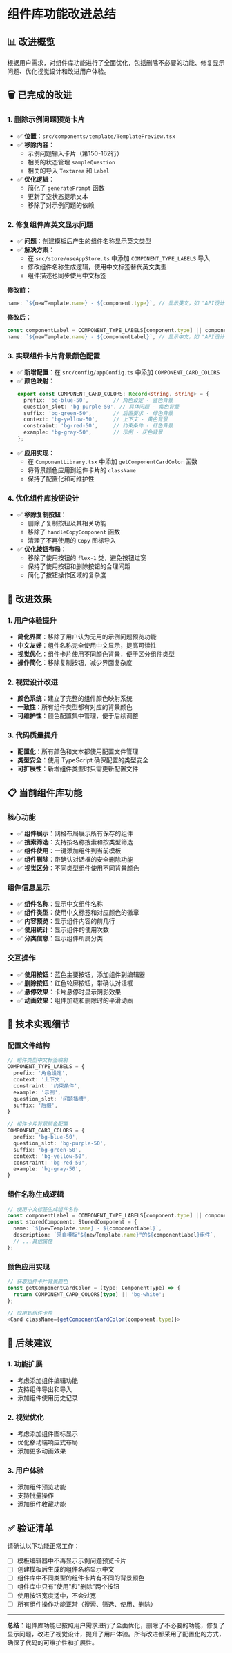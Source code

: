 # 组件库功能改进总结

## 📊 改进概览

根据用户需求，对组件库功能进行了全面优化，包括删除不必要的功能、修复显示问题、优化视觉设计和改进用户体验。

## 🗑️ 已完成的改进

### 1. 删除示例问题预览卡片
- ✅ **位置**：`src/components/template/TemplatePreview.tsx`
- ✅ **移除内容**：
  - 示例问题输入卡片（第150-162行）
  - 相关的状态管理 `sampleQuestion`
  - 相关的导入 `Textarea` 和 `Label`
- ✅ **优化逻辑**：
  - 简化了 `generatePrompt` 函数
  - 更新了空状态提示文本
  - 移除了对示例问题的依赖

### 2. 修复组件库英文显示问题
- ✅ **问题**：创建模板后产生的组件名称显示英文类型
- ✅ **解决方案**：
  - 在 `src/store/useAppStore.ts` 中添加 `COMPONENT_TYPE_LABELS` 导入
  - 修改组件名称生成逻辑，使用中文标签替代英文类型
  - 组件描述也同步使用中文标签

**修改前：**
```typescript
name: `${newTemplate.name} - ${component.type}`, // 显示英文，如 "API设计模板 - prefix"
```

**修改后：**
```typescript
const componentLabel = COMPONENT_TYPE_LABELS[component.type] || component.type;
name: `${newTemplate.name} - ${componentLabel}`, // 显示中文，如 "API设计模板 - 角色设定"
```

### 3. 实现组件卡片背景颜色配置
- ✅ **新增配置**：在 `src/config/appConfig.ts` 中添加 `COMPONENT_CARD_COLORS`
- ✅ **颜色映射**：
  ```typescript
  export const COMPONENT_CARD_COLORS: Record<string, string> = {
    prefix: 'bg-blue-50',        // 角色设定 - 蓝色背景
    question_slot: 'bg-purple-50', // 具体问题 - 紫色背景
    suffix: 'bg-green-50',       // 后置要求 - 绿色背景
    context: 'bg-yellow-50',     // 上下文 - 黄色背景
    constraint: 'bg-red-50',     // 约束条件 - 红色背景
    example: 'bg-gray-50',       // 示例 - 灰色背景
  };
  ```
- ✅ **应用实现**：
  - 在 `ComponentLibrary.tsx` 中添加 `getComponentCardColor` 函数
  - 将背景颜色应用到组件卡片的 `className`
  - 保持了配置化和可维护性

### 4. 优化组件库按钮设计
- ✅ **移除复制按钮**：
  - 删除了复制按钮及其相关功能
  - 移除了 `handleCopyComponent` 函数
  - 清理了不再使用的 `Copy` 图标导入
- ✅ **优化按钮布局**：
  - 移除了使用按钮的 `flex-1` 类，避免按钮过宽
  - 保持了使用按钮和删除按钮的合理间距
  - 简化了按钮操作区域的复杂度

## 🎯 改进效果

### 1. 用户体验提升
- **简化界面**：移除了用户认为无用的示例问题预览功能
- **中文友好**：组件名称完全使用中文显示，提高可读性
- **视觉优化**：组件卡片使用不同颜色背景，便于区分组件类型
- **操作简化**：移除复制按钮，减少界面复杂度

### 2. 视觉设计改进
- **颜色系统**：建立了完整的组件颜色映射系统
- **一致性**：所有组件类型都有对应的背景颜色
- **可维护性**：颜色配置集中管理，便于后续调整

### 3. 代码质量提升
- **配置化**：所有颜色和文本都使用配置文件管理
- **类型安全**：使用 TypeScript 确保配置的类型安全
- **可扩展性**：新增组件类型时只需更新配置文件

## 📋 当前组件库功能

### 核心功能
- ✅ **组件展示**：网格布局展示所有保存的组件
- ✅ **搜索筛选**：支持按名称搜索和按类型筛选
- ✅ **组件使用**：一键添加组件到当前模板
- ✅ **组件删除**：带确认对话框的安全删除功能
- ✅ **视觉区分**：不同类型组件使用不同背景颜色

### 组件信息显示
- ✅ **组件名称**：显示中文组件名称
- ✅ **组件类型**：使用中文标签和对应颜色的徽章
- ✅ **内容预览**：显示组件内容的前几行
- ✅ **使用统计**：显示组件的使用次数
- ✅ **分类信息**：显示组件所属分类

### 交互操作
- ✅ **使用按钮**：蓝色主要按钮，添加组件到编辑器
- ✅ **删除按钮**：红色轮廓按钮，带确认对话框
- ✅ **悬停效果**：卡片悬停时显示阴影效果
- ✅ **动画效果**：组件加载和删除时的平滑动画

## 🔧 技术实现细节

### 配置文件结构
```typescript
// 组件类型中文标签映射
COMPONENT_TYPE_LABELS = {
  prefix: '角色设定',
  context: '上下文',
  constraint: '约束条件',
  example: '示例',
  question_slot: '问题插槽',
  suffix: '后缀',
}

// 组件卡片背景颜色配置
COMPONENT_CARD_COLORS = {
  prefix: 'bg-blue-50',
  question_slot: 'bg-purple-50',
  suffix: 'bg-green-50',
  context: 'bg-yellow-50',
  constraint: 'bg-red-50',
  example: 'bg-gray-50',
}
```

### 组件名称生成逻辑
```typescript
// 使用中文标签生成组件名称
const componentLabel = COMPONENT_TYPE_LABELS[component.type] || component.type;
const storedComponent: StoredComponent = {
  name: `${newTemplate.name} - ${componentLabel}`,
  description: `来自模板"${newTemplate.name}"的${componentLabel}组件`,
  // ...其他属性
};
```

### 颜色应用实现
```typescript
// 获取组件卡片背景颜色
const getComponentCardColor = (type: ComponentType) => {
  return COMPONENT_CARD_COLORS[type] || 'bg-white';
};

// 应用到组件卡片
<Card className={getComponentCardColor(component.type)}>
```

## 🚀 后续建议

### 1. 功能扩展
- 考虑添加组件编辑功能
- 支持组件导出和导入
- 添加组件使用历史记录

### 2. 视觉优化
- 考虑添加组件图标显示
- 优化移动端响应式布局
- 添加更多动画效果

### 3. 用户体验
- 添加组件预览功能
- 支持批量操作
- 添加组件收藏功能

## ✅ 验证清单

请确认以下功能正常工作：

- [ ] 模板编辑器中不再显示示例问题预览卡片
- [ ] 创建模板后生成的组件名称显示中文
- [ ] 组件库中不同类型的组件卡片有不同的背景颜色
- [ ] 组件库中只有"使用"和"删除"两个按钮
- [ ] 使用按钮宽度适中，不会过宽
- [ ] 所有组件操作功能正常（搜索、筛选、使用、删除）

---

**总结**：组件库功能已按照用户需求进行了全面优化，删除了不必要的功能，修复了显示问题，改进了视觉设计，提升了用户体验。所有改进都采用了配置化的方式，确保了代码的可维护性和扩展性。
